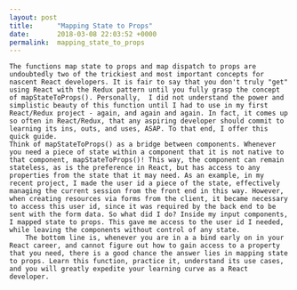 ```yaml
---
layout: post
title:      "Mapping State to Props"
date:       2018-03-08 22:03:52 +0000
permalink:  mapping_state_to_props
---
```



    The functions map state to props and map dispatch to props are undoubtedly two of the trickiest and most important concepts for nascent React developers. It is fair to say that you don't truly "get" using React with the Redux pattern until you fully grasp the concept of mapStateToProps(). Personally,  I did not understand the power and simplistic beauty of this function until I had to use in my first React/Redux project - again, and again and again. In fact, it comes up so often in React/Redux, that any aspiring developer should commit to learning its ins, outs, and uses, ASAP. To that end, I offer this quick guide. 
    Think of mapStateToProps() as a bridge between components. Whenever you need a piece of state within a component that it is not native to that component, mapStateToProps()! This way, the component can remain stateless, as is the preference in React, but has access to any properties from the state that it may need. As an example, in my recent project, I made the user id a piece of the state, effectively managing the current session from the front end in this way. However, when creating resources via forms from the client, it became necessary to access this user id, since it was required by the back end to be sent with the form data. So what did I do? Inside my input components, I mapped state to props. This gave me access to the user id I needed, while leaving the components without control of any state.  
		The bottom line is, whenever you are in a a bind early on in your React career, and cannot figure out how to gain access to a property that you need, there is a good chance the answer lies in mapping state to props. Learn this function, practice it, understand its use cases, and you will greatly expedite your learning curve as a React developer.

